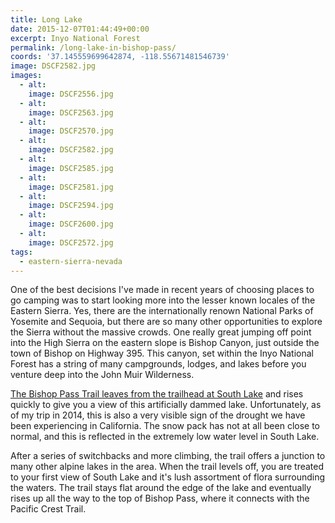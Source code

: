 ```yaml
---
title: Long Lake
date: 2015-12-07T01:44:49+00:00
excerpt: Inyo National Forest
permalink: /long-lake-in-bishop-pass/
coords: '37.145559699642874, -118.55671481546739'
image: DSCF2582.jpg
images:
  - alt: 
    image: DSCF2556.jpg
  - alt: 
    image: DSCF2563.jpg
  - alt: 
    image: DSCF2570.jpg
  - alt: 
    image: DSCF2582.jpg
  - alt: 
    image: DSCF2585.jpg
  - alt: 
    image: DSCF2581.jpg
  - alt: 
    image: DSCF2594.jpg
  - alt: 
    image: DSCF2600.jpg
  - alt: 
    image: DSCF2572.jpg
tags:
  - eastern-sierra-nevada
---
```

One of the best decisions I've made in recent years of choosing places to go camping was to start looking more into the lesser known locales of the Eastern Sierra. Yes, there are the internationally renown National Parks of Yosemite and Sequoia, but there are so many other opportunities to explore the Sierra without the massive crowds. One really great jumping off point into the High Sierra on the eastern slope is Bishop Canyon, just outside the town of Bishop on Highway 395. This canyon, set within the Inyo National Forest has a string of many campgrounds, lodges, and lakes before you venture deep into the John Muir Wilderness.

<a href="http://www.fs.usda.gov/recarea/inyo/recreation/recarea/?recid=20358&amp;actid=50">The Bishop Pass Trail leaves from the trailhead at South Lake</a> and rises quickly to give you a view of this artificially dammed lake. Unfortunately, as of my trip in 2014, this is also a very visible sign of the drought we have been experiencing in California. The snow pack has not at all been close to normal, and this is reflected in the extremely low water level in South Lake.

After a series of switchbacks and more climbing, the trail offers a junction to many other alpine lakes in the area. When the trail levels off, you are treated to your first view of South Lake and it's lush assortment of flora surrounding the waters. The trail stays flat around the edge of the lake and eventually rises up all the way to the top of Bishop Pass, where it connects with the Pacific Crest Trail.